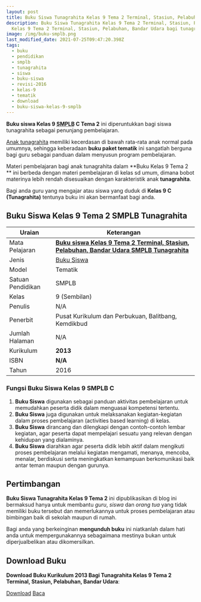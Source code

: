 ```yaml
---
layout: post
title: Buku Siswa Tunagrahita Kelas 9 Tema 2 Terminal, Stasiun, Pelabuhan, Bandar Udara
description: Buku Siswa Tunagrahita Kelas 9 Tema 2 Terminal, Stasiun, Pelabuhan, Bandar Udara Kurikulum 2013, Download buku
  Kelas 9 Tema 2 Terminal, Stasiun, Pelabuhan, Bandar Udara bagi tunagrahita
image: /img/buku-smplb.png
last_modified_date: 2021-07-25T09:47:20.398Z
tags:
  - buku
  - pendidikan
  - smplb
  - tunagrahita
  - siswa
  - buku-siswa
  - revisi-2016
  - kelas-9
  - tematik
  - download
  - buku-siswa-kelas-9-smplb
---
```



**Buku siswa Kelas 9 <abbr title="Sekolah Dasar Luar Biasa">SMPLB</abbr> C Tema 2** ini diperuntukkan bagi siswa tunagrahita sebagai penunjang pembelajaran.

[Anak tunagrahita](/teori/tunagrahita) memiliki kecerdasan di bawah rata-rata anak normal pada umumnya, sehingga keberadaan **buku paket tematik** ini sangatlah berguna bagi guru sebagai panduan dalam menyusun program pembelajaran.

Materi pembelajaran bagi anak tunagrahita dalam **Buku Kelas 9 Tema 2 ** ini berbeda dengan materi pembelajaran di kelas sd umum, dimana bobot materinya lebih rendah disesuaikan dengan karakteristik anak **tunagrahita**.

Bagi anda guru yang mengajar atau siswa yang duduk di **Kelas 9 C (Tunagrahita)** tentunya buku ini akan bermanfaat bagi anda.

## Buku Siswa Kelas 9 Tema 2 SMPLB Tunagrahita  

|Uraian|Keterangan|
| --- | --- |
|Mata Pelajaran|<a href="/bse/buku-siswa-tunagrahita-kelas-9-tema-2" title="Buku siswa Kelas 9 Tema 2 Terminal, Stasiun, Pelabuhan, Bandar Udara SMPLB Tunagrahita"><strong>Buku siswa Kelas 9 Tema 2 Terminal, Stasiun, Pelabuhan, Bandar Udara SMPLB Tunagrahita</strong></a>|
|Jenis|<a href="/bse" title="Buku Siswa" target="_blank">Buku Siswa</a>|
|Model|Tematik|
|Satuan Pendidikan|SMPLB|
|Kelas|9 (Sembilan)|
|Penulis|N/A|
|Penerbit|Pusat Kurikulum dan Perbukuan, Balitbang, Kemdikbud|
|Jumlah Halaman|N/A|
|Kurikulum|<strong>2013</strong>|
|ISBN|<strong>N/A</strong>|
|Tahun|2016|

### Fungsi Buku Siswa Kelas 9 SMPLB C
1. **Buku Siswa**  digunakan sebagai panduan aktivitas pembelajaran untuk memudahkan peserta didik dalam menguasai kompetensi tertentu.
2. **Buku Siswa**  juga digunakan untuk melaksanakan kegiatan-kegiatan dalam proses pembelajaran (activities based learning) di kelas.
3. **Buku Siswa** dirancang dan dilengkapi dengan contoh-contoh lembar kegiatan, agar peserta dapat mempelajari sesuatu yang relevan dengan kehidupan yang dialaminya.
4. **Buku Siswa** diarahkan agar peserta didik lebih aktif dalam mengikuti proses pembelajaran melalui kegiatan mengamati, menanya, mencoba, menalar, berdiskusi serta meningkatkan kemampuan berkomunikasi baik antar teman maupun dengan gurunya.


## Pertimbangan
**Buku Siswa Tunagrahita Kelas 9 Tema 2** ini dipublikasikan di blog ini bermaksud hanya untuk membantu _guru_, _siswa_ dan _orang tua_ yang tidak memiliki buku tersebut dan memerlukannya untuk proses pembelajaran atau bimbingan baik di sekolah maupun di rumah.

Bagi anda yang berkeinginan <b>mengunduh buku</b> ini niatkanlah dalam hati anda untuk mempergunakannya sebagaimana mestinya bukan untuk diperjualbelikan atau dikomersilkan.
  
## Download Buku
**Download Buku Kurikulum 2013 Bagi Tunagrahita Kelas 9 Tema 2 Terminal, Stasiun, Pelabuhan, Bandar Udara**:
<p class="center"><a class="button download" href="https://docs.google.com/uc?export=download&id=1ST7eD1VsrOHMkfl8v8EsddJdD1BZXsm_" rel="nofollow" target="_blank" title="Download">Download</a>
<a class="button demo open-dialog" href="https://drive.google.com/file/d/1ST7eD1VsrOHMkfl8v8EsddJdD1BZXsm_/preview" rel="nofollow" target="_blank" title="Download">Baca</a></p>

